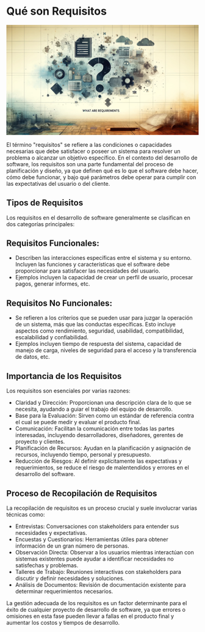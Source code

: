 # Qué son Requisitos

![que son requisitos](./images/que%20son%20requisitos.webp)

El término "requisitos" se refiere a las condiciones o capacidades necesarias que debe satisfacer o poseer un sistema para resolver un problema o alcanzar un objetivo específico. En el contexto del desarrollo de software, los requisitos son una parte fundamental del proceso de planificación y diseño, ya que definen qué es lo que el software debe hacer, cómo debe funcionar, y bajo qué parámetros debe operar para cumplir con las expectativas del usuario o del cliente.

## Tipos de Requisitos

Los requisitos en el desarrollo de software generalmente se clasifican en dos categorías principales:

## Requisitos Funcionales:

- Describen las interacciones específicas entre el sistema y su entorno. Incluyen las funciones y características que el software debe proporcionar para satisfacer las necesidades del usuario.
- Ejemplos incluyen la capacidad de crear un perfil de usuario, procesar pagos, generar informes, etc.

## Requisitos No Funcionales:

- Se refieren a los criterios que se pueden usar para juzgar la operación de un sistema, más que las conductas específicas. Esto incluye aspectos como rendimiento, seguridad, usabilidad, compatibilidad, escalabilidad y confiabilidad.
- Ejemplos incluyen tiempo de respuesta del sistema, capacidad de manejo de carga, niveles de seguridad para el acceso y la transferencia de datos, etc.

## Importancia de los Requisitos

Los requisitos son esenciales por varias razones:

- Claridad y Dirección: Proporcionan una descripción clara de lo que se necesita, ayudando a guiar el trabajo del equipo de desarrollo.
- Base para la Evaluación: Sirven como un estándar de referencia contra el cual se puede medir y evaluar el producto final.
- Comunicación: Facilitan la comunicación entre todas las partes interesadas, incluyendo desarrolladores, diseñadores, gerentes de proyecto y clientes.
- Planificación de Recursos: Ayudan en la planificación y asignación de recursos, incluyendo tiempo, personal y presupuesto.
- Reducción de Riesgos: Al definir explícitamente las expectativas y requerimientos, se reduce el riesgo de malentendidos y errores en el desarrollo del software.

## Proceso de Recopilación de Requisitos

La recopilación de requisitos es un proceso crucial y suele involucrar varias técnicas como:

- Entrevistas: Conversaciones con stakeholders para entender sus necesidades y expectativas.
- Encuestas y Cuestionarios: Herramientas útiles para obtener información de un gran número de personas.
- Observación Directa: Observar a los usuarios mientras interactúan con sistemas existentes puede ayudar a identificar necesidades no satisfechas y problemas.
- Talleres de Trabajo: Reuniones interactivas con stakeholders para discutir y definir necesidades y soluciones.
- Análisis de Documentos: Revisión de documentación existente para determinar requerimientos necesarios.

La gestión adecuada de los requisitos es un factor determinante para el éxito de cualquier proyecto de desarrollo de software, ya que errores o omisiones en esta fase pueden llevar a fallas en el producto final y aumentar los costos y tiempos de desarrollo.
